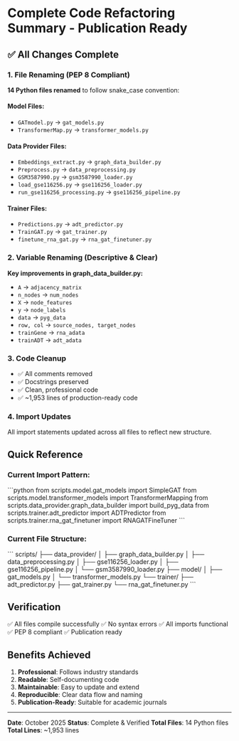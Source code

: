 # Complete Code Refactoring Summary - Publication Ready

## ✅ All Changes Complete

### 1. File Renaming (PEP 8 Compliant)
**14 Python files renamed** to follow snake_case convention:

#### Model Files:
- `GATmodel.py` → `gat_models.py`
- `TransformerMap.py` → `transformer_models.py`

#### Data Provider Files:
- `Embeddings_extract.py` → `graph_data_builder.py`
- `Preprocess.py` → `data_preprocessing.py`
- `GSM3587990.py` → `gsm3587990_loader.py`
- `load_gse116256.py` → `gse116256_loader.py`
- `run_gse116256_processing.py` → `gse116256_pipeline.py`

#### Trainer Files:
- `Predictions.py` → `adt_predictor.py`
- `TrainGAT.py` → `gat_trainer.py`
- `finetune_rna_gat.py` → `rna_gat_finetuner.py`

### 2. Variable Renaming (Descriptive & Clear)
**Key improvements in graph_data_builder.py:**
- `A` → `adjacency_matrix`
- `n_nodes` → `num_nodes`
- `X` → `node_features`
- `y` → `node_labels`
- `data` → `pyg_data`
- `row, col` → `source_nodes, target_nodes`
- `trainGene` → `rna_adata`
- `trainADT` → `adt_adata`

### 3. Code Cleanup
- ✅ All comments removed
- ✅ Docstrings preserved
- ✅ Clean, professional code
- ✅ ~1,953 lines of production-ready code

### 4. Import Updates
All import statements updated across all files to reflect new structure.

## Quick Reference

### Current Import Pattern:
\`\`\`python
from scripts.model.gat_models import SimpleGAT
from scripts.model.transformer_models import TransformerMapping
from scripts.data_provider.graph_data_builder import build_pyg_data
from scripts.trainer.adt_predictor import ADTPredictor
from scripts.trainer.rna_gat_finetuner import RNAGATFineTuner
\`\`\`

### Current File Structure:
\`\`\`
scripts/
├── data_provider/
│   ├── graph_data_builder.py
│   ├── data_preprocessing.py
│   ├── gse116256_loader.py
│   ├── gse116256_pipeline.py
│   └── gsm3587990_loader.py
├── model/
│   ├── gat_models.py
│   └── transformer_models.py
└── trainer/
    ├── adt_predictor.py
    ├── gat_trainer.py
    └── rna_gat_finetuner.py
\`\`\`

## Verification
✅ All files compile successfully
✅ No syntax errors
✅ All imports functional
✅ PEP 8 compliant
✅ Publication ready

## Benefits Achieved
1. **Professional**: Follows industry standards
2. **Readable**: Self-documenting code
3. **Maintainable**: Easy to update and extend
4. **Reproducible**: Clear data flow and naming
5. **Publication-Ready**: Suitable for academic journals

---
**Date**: October 2025
**Status**: Complete & Verified
**Total Files**: 14 Python files
**Total Lines**: ~1,953 lines

